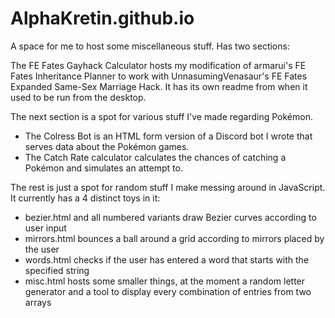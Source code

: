 # AlphaKretin.github.io
A space for me to host some miscellaneous stuff. Has two sections:

The FE Fates Gayhack Calculator hosts my modification of armarui's FE Fates Inheritance Planner to work with UnnasumingVenasaur's FE Fates Expanded Same-Sex Marriage Hack. It has its own readme from when it used to be run from the desktop.

The next section is a spot for various stuff I've made regarding Pokémon.
  - The Colress Bot is an HTML form version of a Discord bot I wrote that serves data about the Pokémon games.
  - The Catch Rate calculator calculates the chances of catching a Pokémon and simulates an attempt to. 

The rest is just a spot for random stuff I make messing around in JavaScript. It currently has a 4 distinct toys in it: 

  - bezier.html and all numbered variants draw Bezier curves according to user input 
  - mirrors.html bounces a ball around a grid according to mirrors placed by the user
  - words.html checks if the user has entered a word that starts with the specified string
  - misc.html hosts some smaller things, at the moment a random letter generator and a tool to display every combination of entries from two arrays
